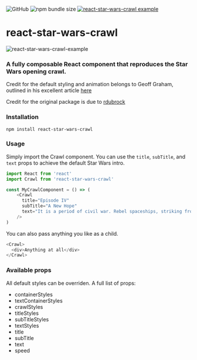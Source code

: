 ![GitHub](https://img.shields.io/github/license/liorp/react-star-wars-crawl)
![npm bundle size](https://img.shields.io/bundlephobia/minzip/@liorpo/react-star-wars-crawl)
[![react-star-wars-crawl example](https://codesandbox.io/static/img/play-codesandbox.svg)](https://codesandbox.io/s/react-star-wars-crawl-example-5h4rkh?fontsize=14&hidenavigation=1&theme=dark)

# react-star-wars-crawl

![react-star-wars-crawl-example](https://user-images.githubusercontent.com/4294489/156758816-a9e3c49e-0806-4670-a9ac-ba0b0aea1c46.gif)

### A fully composable React component that reproduces the Star Wars opening crawl.

Credit for the default styling and animation belongs to Geoff Graham, outlined in his excellent article [here](https://css-tricks.com/snippets/css/star-wars-crawl-text/)

Credit for the original package is due to [rdubrock](https://github.com/rdubrock/react-star-wars-crawl/)

### Installation

    npm install react-star-wars-crawl

### Usage

Simply import the Crawl component. You can use the `title`, `subTitle`, and `text` props to achieve the default Star Wars intro.

```js
import React from 'react'
import Crawl from 'react-star-wars-crawl'

const MyCrawlComponent = () => (
    <Crawl
      title="Episode IV"
      subTitle="A New Hope"
      text="It is a period of civil war. Rebel spaceships, striking from a hidden base, have won their first victory against the evil Galactic Empire. During the battle, Rebel spies managed to steal secret plans to the Empire’s ultimate weapon, the DEATH STAR, an armored space station with enough power to destroy an entire planet. Pursued by the Empire’s sinister agents, Princess Leia races home aboard her starship, custodian of the stolen plans that can save her people and restore freedom to the galaxy…"
    />
)
```

You can also pass anything you like as a child.
```js
<Crawl>
  <div>Anything at all</div>
</Crawl>
```

### Available props

All default styles can be overriden. A full list of props:

- containerStyles
- textContainerStyles
- crawlStyles
- titleStyles
- subTitleStyles
- textStyles
- title
- subTitle
- text
- speed
